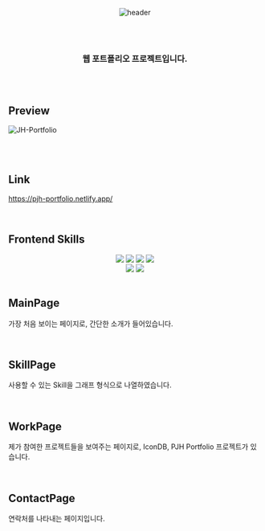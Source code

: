 <div align="center">
  
  ![header](https://capsule-render.vercel.app/api?type=soft&color=auto&height=300&section=header&text=PJH%20Portfolio&fontSize=90)

  <br><br>

  ### 웹 포트폴리오 프로젝트입니다.
</div>

<br><br>

## Preview
![JH-Portfolio](https://github.com/bbagbbagn2/Portfolio/assets/89950902/0acc5d95-e04a-4a40-884f-624967967d25)

<br><br>

## Link
https://pjh-portfolio.netlify.app/

<br>

## Frontend Skills
<div align="center">
  <img src="https://img.shields.io/badge/CSS-1572B6?style=flat-square&logo=CSS3&logoColor=white"/>
  <img src="https://img.shields.io/badge/JavaScript-F7DF1E?style=flat-square&logo=JavaScript&logoColor=white"/>
  <img src="https://img.shields.io/badge/TypeScript-1976D2?style=flat-square&logo=TypeScript&logoColor=white"/>
  <img src="https://img.shields.io/badge/React-61DAFB?style=flat-square&logo=React&logoColor=white"/>
  <br>
  <img src="https://img.shields.io/badge/styledcomponents-DB7093?style=flat-square&logo=styledcomponents&logoColor=white"/>
  <img src="https://img.shields.io/badge/VSCode-007ACC?style=flat-square&logo=visualstudiocode&logoColor=white"/>
</div>

<br>

## MainPage
가장 처음 보이는 페이지로, 간단한 소개가 들어있습니다.

<br>

## SkillPage
사용할 수 있는 Skill을 그래프 형식으로 나열하였습니다.

<br>

## WorkPage
제가 참여한 프로젝트들을 보여주는 페이지로, IconDB, PJH Portfolio 프로젝트가 있습니다.

<br>

## ContactPage
연락처를 나타내는 페이지입니다.
